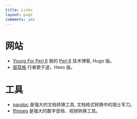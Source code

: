 ```yaml
---
title: Links
layout: page
comments: yes
---
```


# 网站

- [Young For Perl 6](https://ohmysummer.github.io/) 我的 [Perl 6](http://perl6.org) 技术博客, Hugo 版。
- [部蓝格](https://ohmycloud.github.io/) 行者歌于途，Hexo 版。

# 工具

- [pandoc](http://pandoc.org) 是强大的文档转换工具, 文档格式转换中的瑞士军刀。
- [ffmpeg](https://www.ffmpeg.org/documentation.html) 是强大的数字音频、视频转换工具。​